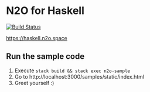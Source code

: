 # N2O for Haskell

[![Build Status](https://travis-ci.org/xafizoff/n2o-hs.svg?branch=master)](https://travis-ci.org/xafizoff/n2o-hs)

https://haskell.n2o.space

## Run the sample code

1. Execute `stack build && stack exec n2o-sample`
2. Go to http://localhost:3000/samples/static/index.html
3. Greet yourself :)
